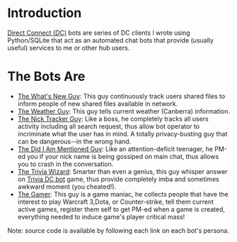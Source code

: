 # Introduction #

[Direct Connect (DC)](http://en.wikipedia.org/wiki/Direct_Connect_(file_sharing)) bots are series of DC clients I wrote using Python/SQLite that act as an automated chat bots that provide (usually useful) services to me or other hub users.

# The Bots Are #

  * [The What's New Guy](http://code.google.com/p/dodysw/source/browse/trunk/dcbots/whatsnew_dcbot.py): This guy continuously track users shared files to inform people of new shared files available in network.
  * [The Weather Guy](http://code.google.com/p/dodysw/source/browse/trunk/dcbots/weather_dcbot.py): This guy tells current weather (Canberra) information.
  * [The Nick Tracker Guy](http://code.google.com/p/dodysw/source/browse/trunk/dcbots/nicktracker.py): Like a boss, he completely tracks all users activity including all search request, thus allow bot operator to incriminate what the user has in mind.  A totally privacy-busting guy that can be dangerous--in the wrong hand.
  * [The Did I Am Mentioned Guy](http://code.google.com/p/dodysw/source/browse/trunk/dcbots/iam_mentioned_dcbot.py): Like an attention-deficit teenager, he PM-ed you if your nick name is being gossiped on main chat, thus allows you to crash in the conversation.
  * [The Trivia Wizard](http://code.google.com/p/dodysw/source/browse/trunk/dcbots/trivdcbot.py): Smarter than even a genius, this guy whisper answer on [Trivia DC bot](http://sourceforge.net/projects/triviabotdc/) game, thus provide completely imba and sometimes awkward moment (you cheated!).
  * [The Gamer](http://code.google.com/p/dodysw/source/browse/trunk/gamebot/pyGameDcBot.py): This guy is a game maniac, he collects people that have the interest to play Warcraft 3,Dota, or Counter-strike, tell them current active games, register them self to get PM-ed when a game is created, everything needed to induce game's player critical mass!

Note: source code is available by following each link on each bot's persona.